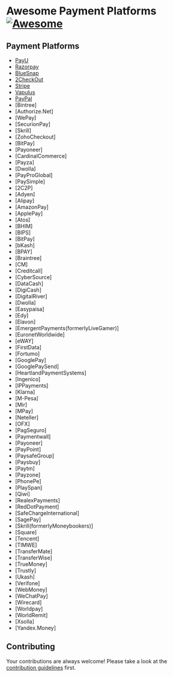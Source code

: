 # Awesome Payment Platforms [![Awesome](https://awesome.re/badge-flat.svg)](https://github.com/sindresorhus/awesome) 


## Payment Platforms
- [PayU](https://payu.in/) 
- [Razorpay](https://razorpay.com)
- [BlueSnap](https://home.bluesnap.com/)
- [2CheckOut](https://go.2checkout.com)
- [Stripe](https://stripe.com)
- [Vapulus](https://www.vapulus.com)
- [PayPal](https://www.paypal.com)
- [Bintree]
- [Authorize.Net]
- [WePay]
- [SecurionPay]
- [Skrill]
- [ZohoCheckout]
- [BitPay]
- [Payoneer]
- [CardinalCommerce]
- [Payza]
- [Dwolla]
- [PayProGlobal]
- [PaySimple]
- [2C2P]
- [Adyen]
- [Alipay]
- [AmazonPay]
- [ApplePay]
- [Atos]
- [BHIM]
- [BIPS]
- [BitPay]
- [bKash]
- [BPAY]
- [Braintree]
- [CM]
- [Creditcall]
- [CyberSource]
- [DataCash]
- [DigiCash]
- [DigitalRiver]
- [Dwolla]
- [Easypaisa]
- [Edy]
- [Elavon]
- [EmergentPayments(formerlyLiveGamer)]
- [EuronetWorldwide]
- [eWAY]
- [FirstData]
- [Fortumo]
- [GooglePay]
- [GooglePaySend]
- [HeartlandPaymentSystems]
- [Ingenico]
- [IPPayments]
- [Klarna]
- [M-Pesa]
- [Mir]
- [MPay]
- [Neteller]
- [OFX]
- [PagSeguro]
- [Paymentwall]
- [Payoneer]
- [PayPoint]
- [PaysafeGroup]
- [Paysbuy]
- [Paytm]
- [Payzone]
- [PhonePe]
- [PlaySpan]
- [Qiwi]
- [RealexPayments]
- [RedDotPayment]
- [SafeChargeInternational]
- [SagePay]
- [Skrill(formerlyMoneybookers)]
- [Square]
- [Tencent]
- [TIMWE]
- [TransferMate]
- [TransferWise]
- [TrueMoney]
- [Trustly]
- [Ukash]
- [Verifone]
- [WebMoney]
- [WeChatPay]
- [Wirecard]
- [Worldpay]
- [WorldRemit]
- [Xsolla]
- [Yandex.Money]





## Contributing

Your contributions are always welcome! Please take a look at the
[contribution guidelines](https://github.com/abhir9/awesome-payment-platform/blob/master/CONTRIBUTING.md) first.
